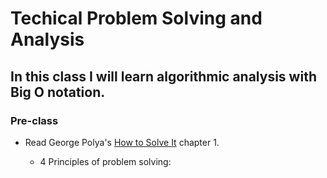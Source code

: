 # Techical Problem Solving and Analysis

## In this class I will learn algorithmic analysis with Big O notation.

### Pre-class

* Read George Polya's [How to Solve It](https://math.berkeley.edu/~gmelvin/polya.pdf) chapter 1.

  * 4 Principles of problem solving:


